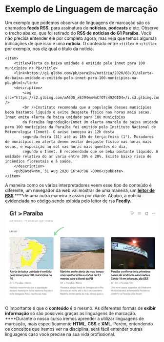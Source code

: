 # Exemplo de Linguagem de marcação

Um exemplo que podemos observar de linguagens de marcação são os chamados **feeds RSS**, para assinatura de **notícias**, **podcasts** e etc. Observe o trecho abaixo, que foi retirado do **RSS de notícias do G1 Paraíba.** Você não precisa entender ele por completo agora, mas veja que temos algumas indicações de que isso é uma **notícia**. O conteúdo entre `<title>` e `</title>` por exemplo, nos diz qual o título da notícia.

```markup
<item>
    <title>Alerta de baixa umidade é emitido pelo Inmet para 100 municípios na PB</title>
    <link>https://g1.globo.com/pb/paraiba/noticia/2020/08/31/alerta-de-baixa-umidade-e-emitido-pelo-inmet-para-100-municipios-na-pb.ghtml</link>
    <description>
        <img src="https://s2.glbimg.com/xA6DG_xEJ94emHnCfOTs49ZGID4=/i.s3.glbimg.com/v1/AUTH_59edd422c0c84a879bd37670ae4f538a/internal_photos/bs/2020/q/2/BNLtmNRcAHYAeiCMGj1g/inmet.jpg" />
        <br />Instituto recomenda que a população desses municípios beba bastante líquido e evite desgaste físico nas horas mais secas. Inmet emite alerta de baixa umidade para 100 municípios
        da Paraíba Reprodução/Inmet Um alerta amarelo de baixa umidade para 100 municípios da Paraíba foi emitido pelo Instituto Nacional de Meteorologia (Inmet). O aviso começou às 12h desta
        segunda-feira (31) até as 18h de terça-feira (1°). Moradores de municípios em alerta devem evitar desgaste físico nas horas mais secas, e exposição ao sol nas horas mais quentes do dia,
        segundo o Inmet. É recomendado que se beba bastante líquido. A umidade relativa do ar varia entre 30% e 20%. Existe baixo risco de incêndios florestais e à saúde.
    </description>
    <pubDate>Mon, 31 Aug 2020 16:48:06 -0000</pubDate>
</item>
```

A maneira como os vários interpretadores veem esse tipo de conteúdo é diferente, um navegador da web vai mostrar de uma maneira, um [**leitor de RSS**](https://www.oficinadanet.com.br/post/11004-alternativas-google-reader) ****de uma outra maneira e assim por diante. Abaixo, a notícia evidenciada no código sendo exibida pelo leitor de rss **Feedly**.

![Not&#xED;cias do G1 Para&#xED;ba na interface do leitor de RSS Feedly](../.gitbook/assets/screen-shot-2020-08-31-at-14.38.16.png)

O importante é que o **conteúdo** é o mesmo. As diferentes formas de **exibir informação** só são possíveis graças as linguagens de marcação. ****Durante o nosso curso iremos aprender a utilizar linguagens de marcação, mais especificamente **HTML**, **CSS** e **XML**. Porém, entendendo os conceitos que iremos ver na disciplina, será fácil entender outras linguagens caso você precise na sua vida profissional.

